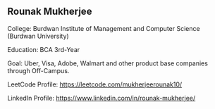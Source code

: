
## Rounak Mukherjee

College: Burdwan Institute of Management and Computer Science (Burdwan University)

Education: BCA 3rd-Year

Goal: Uber, Visa, Adobe, Walmart and other product base companies through Off-Campus.  

LeetCode Profile: https://leetcode.com/mukherjeerounak10/

LinkedIn Profile: https://www.linkedin.com/in/rounak-mukherjee/




  
